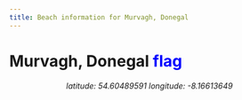 ```yaml
---
title: Beach information for Murvagh, Donegal
---
```

# Murvagh, Donegal <span class="material-icons" style="color: blue;">flag</span>

<div align="center"><i>latitude: 54.60489591 longitude: -8.16613649</i></div>